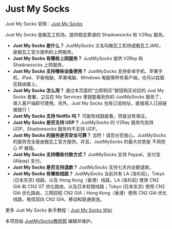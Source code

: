 # Just My Socks
Just My Socks 官网：[Just My Socks](http://affpass.xyz/github/jms/all)

Just My Socks 是搬瓦工机场，提供稳定靠谱的 Shadowsocks 和 V2Ray 服务。

- **Just My Socks 是什么？** JustMySocks 又名叫搬瓦工机场或搬瓦工JMS，是搬瓦工官方提供的上网服务。
- **Just My Socks 有哪些上网服务？** JustMySocks 提供 V2Ray 和 Shadowsocks 上网服务。
- **Just My Socks 支持哪些设备使用？** JustMySocks 支持安卓手机、苹果手机、iPad、平板电脑、苹果电脑、Windows 电脑等所有客户端，也可以挂载在路由器上。
- **Just My Socks 怎么用？** 通过本页面的“立即购买”按钮购买对应的 Just My Socks 套餐，之后在 My Services 里就能看到你的 JustMySocks 服务了，填入客户端即可使用。另外，Just My Socks 也有订阅地址，直接填入订阅链接就行！
- **Just My Socks 支持 Netflix 吗？** 可能有线路能看，但是没有保证。
- **Just My Socks 是否支持 UDP？** JustMySocks 的 V2Ray 服务均支持 UDP，Shadowsocks 服务均不支持 UDP。
- **Just My Socks 的服务是否安全可靠？** 当然！请百分百放心。JustMySocks 的服务完全是由搬瓦工官方提供。并且，JustMySocks 的最大优势是 不用担心 IP 被墙。
- **Just My Socks 支持哪些付款方式？** JustMySocks 支持 Paypal，支付宝(Alipay) 支付。
- **Just My Socks 是否支持退款？** JustMySocks 支持七天内全额退款。
- **Just My Socks 有哪些线路？** JustMySocks 当前共有 LA (洛杉矶)，Tokyo (日本东京) 线路，以及 Hong Kong（香港）线路。LA (洛杉矶) 使用 CN2 GIA 和 CN2 GT 优化路由，以及日本软银线路；Tokyo (日本东京) 使用 CN2 GIA 优化路由，三网回程 CN2 GIA；Hong Kong（香港）使用 CN2 GIA 优化线路，电信双向 CN2 GIA，移动和联通直连。

更多 Just My Socks 新手教程：[Just My Socks Wiki](https://github.com/freeoverthewall/justmysocks/wiki)

本项目由 [JustMySocks教程网](https://justmysockser.com) 编辑并维护。

